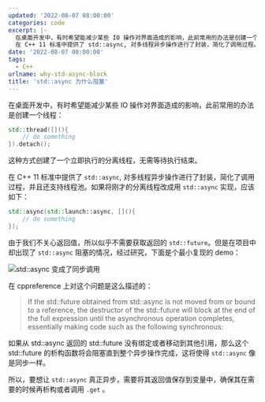 ```yaml
---
updated: '2022-08-07 08:00:00'
categories: code
excerpt: |-
  在桌面开发中，有时希望能减少某些 IO 操作对界面造成的影响，此前常用的办法是创建一个线程。这种方式创建了一个立即执行的分离线程，无需等待执行结束。
  在 C++ 11 标准中提供了 std::async, 对多线程异步操作进行了封装，简化了调用过程。
date: '2022-08-07 08:00:00'
tags:
  - C++
urlname: why-std-async-block
title: 'std::async 为什么阻塞'
---
```


在桌面开发中，有时希望能减少某些 IO 操作对界面造成的影响，此前常用的办法是创建一个线程：


```c++
std::thread([](){
	// do something
}).detach();
```


这种方式创建了一个立即执行的分离线程，无需等待执行结束。


在 C++ 11 标准中提供了 `std::async`, 对多线程异步操作进行了封装，简化了调用过程，并且还支持线程池。如果将刚才的分离线程改成用 `std::async` 实现，应该如下：


```c++
std::async(std::launch::async, [](){
	// do something
});
```


由于我们不关心返回值，所以似乎不需要获取返回的 `std::future`。但是在项目中却出现了 `std::async` 阻塞的情况，经过研究，下面是个最小复现的 demo：


![std::async 变成了同步调用](https://s.z4none.me/blog/7dfa2dc0800b34f27d812a18387ffc99.png)


 在 cppreference 上对这个问题是这么描述的：


> If the std::future obtained from std::async is not moved from or bound to a reference, the destructor of the std::future will block at the end of the full expression until the asynchronous operation completes, essentially making code such as the following synchronous:


如果从 std::async 返回的 std::future 没有绑定或者移动到其他引用，那么这个 std::future 的析构函数将会阻塞直到整个异步操作完成，这将使得 `std::async` 像是同步一样。


所以，要想让 `std::async` 真正异步，需要将其返回值保存到变量中，确保其在需要的时候再析构或者调用 `.get` 。

